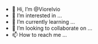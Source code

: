 - 👋 Hi, I’m @Viorelvio
- 👀 I’m interested in ...
- 🌱 I’m currently learning ...
- 💞️ I’m looking to collaborate on ...
- 📫 How to reach me ...

<!---
Viorelvio/Viorelvio is a ✨ special ✨ repository because its `README.md` (this file) appears on your GitHub profile.
You can click the Preview link to take a look at your changes.
--->
